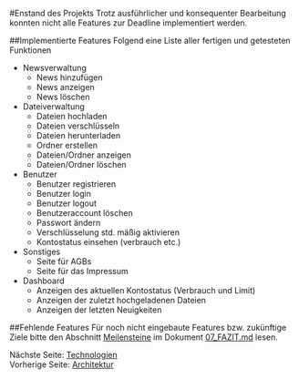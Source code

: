 #Enstand des Projekts
Trotz ausführlicher und konsequenter Bearbeitung konnten nicht alle Features zur Deadline implementiert werden.

##Implementierte Features
Folgend eine Liste aller fertigen und getesteten Funktionen

+ Newsverwaltung
	+ News hinzufügen
	+ News anzeigen
	+ News löschen
+ Dateiverwaltung
	+ Dateien hochladen
	+ Dateien verschlüsseln
	+ Dateien herunterladen
	+ Ordner erstellen
	+ Dateien/Ordner anzeigen
	+ Dateien/Ordner löschen
+ Benutzer
	+ Benutzer registrieren
	+ Benutzer login
	+ Benutzer logout
	+ Benutzeraccount löschen
	+ Passwort ändern
	+ Verschlüsselung std. mäßig aktivieren
	+ Kontostatus einsehen (verbrauch etc.)
+ Sonstiges
	+ Seite für AGBs
	+ Seite für das Impressum
+ Dashboard
	+ Anzeigen des aktuellen Kontostatus (Verbrauch und Limit)
	+ Anzeigen der zuletzt hochgeladenen Dateien
	+ Anzeigen der letzten Neuigkeiten

##Fehlende Features
Für noch nicht eingebaute Features bzw. zukünftige Ziele bitte den Abschnitt [Meilensteine](07_FAZIT.md#milestones) im Dokument [07_FAZIT.md](07_FAZIT.md) lesen.
	
	
Nächste Seite: [Technologien](05_TECHNOLOGIEN.md)<br/>
Vorherige Seite: [Architektur](03_ARCHITEKTUR.md)

